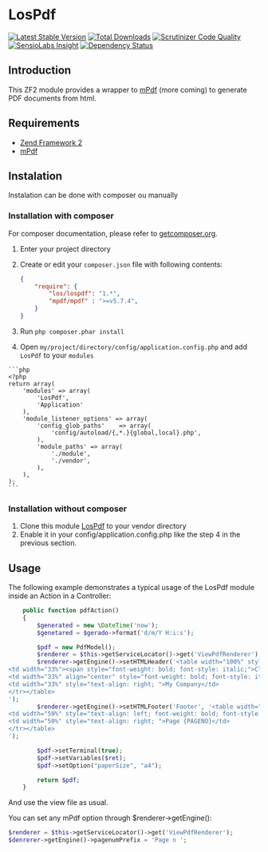 # LosPdf
[![Latest Stable Version](https://poser.pugx.org/los/lospdf/v/stable.svg)](https://packagist.org/packages/los/lospdf) [![Total Downloads](https://poser.pugx.org/los/lospdf/downloads.svg)](https://packagist.org/packages/los/lospdf) [![Scrutinizer Code Quality](https://scrutinizer-ci.com/g/Lansoweb/LosPdf/badges/quality-score.png?b=master)](https://scrutinizer-ci.com/g/Lansoweb/LosPdf/?branch=master) [![SensioLabs Insight](https://img.shields.io/sensiolabs/i/f375397a-bde1-4b52-80f7-91f351f0ae4c.svg?style=flat)](https://insight.sensiolabs.com/projects/f375397a-bde1-4b52-80f7-91f351f0ae4c) [![Dependency Status](https://www.versioneye.com/user/projects/54da836cc1bbbd5f82000357/badge.svg?style=flat)](https://www.versioneye.com/user/projects/54da836cc1bbbd5f82000357)

## Introduction

This ZF2 module provides a wrapper to [mPdf](http://www.mpdf1.com) (more coming) to generate PDF documents from html.

## Requirements
- [Zend Framework 2](http://framework.zend.com/)
- [mPdf](http://www.mpdf1.com)

## Instalation
Instalation can be done with composer ou manually

### Installation with composer
For composer documentation, please refer to [getcomposer.org](http://getcomposer.org/).

  1. Enter your project directory
  2. Create or edit your `composer.json` file with following contents:

     ```json
     {
         "require": {
             "los/lospdf": "1.*",
             "mpdf/mpdf" : ">=v5.7.4",
         }
     }
     ```
  3. Run `php composer.phar install`
  4. Open `my/project/directory/config/application.config.php` and add `LosPdf` to your `modules`
     
    ```php
    <?php
    return array(
        'modules' => array(
            'LosPdf',
            'Application'
        ),
        'module_listener_options' => array(
            'config_glob_paths'    => array(
                'config/autoload/{,*.}{global,local}.php',
            ),
            'module_paths' => array(
                './module',
                './vendor',
            ),
        ),
    );
    ```

### Installation without composer

  1. Clone this module [LosPdf](http://github.com/LansoWeb/LosPdf) to your vendor directory
  2. Enable it in your config/application.config.php like the step 4 in the previous section.

## Usage
The following example demonstrates a typical usage of the LosPdf module inside an Action in a Controller:

```php
    public function pdfAction()
    {
        $generated = new \DateTime('now');
        $genetared = $gerado->format('d/m/Y H:i:s');

        $pdf = new PdfModel();
        $renderer = $this->getServiceLocator()->get('ViewPdfRenderer');
        $renderer->getEngine()->setHTMLHeader('<table width="100%" style="vertical-align: bottom; font-family: serif; font-size: 8pt; color: #000000; font-weight: bold; font-style: italic; border-bottom: 1px solid #000"><tr>
<td width="33%"><span style="font-weight: bold; font-style: italic;">Client</span></td>
<td width="33%" align="center" style="font-weight: bold; font-style: italic;">Report Name</td>
<td width="33%" style="text-align: right; ">My Company</td>
</tr></table>
');
        $renderer->getEngine()->setHTMLFooter('Footer', '<table width="100%" style="vertical-align: bottom; font-family: serif; font-size: 8pt; color: #000000; font-weight: bold; font-style: italic; border-top: 1px solid #000"><tr>
<td width="50%" style="text-align: left; font-weight: bold; font-style: italic;">Generated: '.$generated.'</td>
<td width="50%" style="text-align: right; ">Page {PAGENO}</td>
</tr></table>
');

        $pdf->setTerminal(true);
        $pdf->setVariables($ret);
        $pdf->setOption("paperSize", "a4");

        return $pdf;
    }
```

And use the view file as usual.

You can set any mPdf option through $renderer->getEngine():
```php
$renderer = $this->getServiceLocator()->get('ViewPdfRenderer');
$denrerer->getEngine()->pagenumPrefix = 'Page n ';
```
